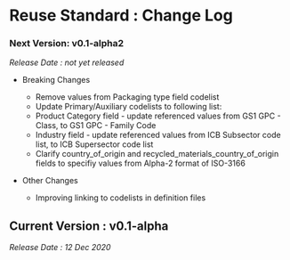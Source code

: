 # Reuse Standard : Change Log

### Next Version:  v0.1-alpha2
_Release Date : not yet released_

* Breaking Changes 
    * Remove values from Packaging type field codelist
    * Update Primary/Auxiliary codelists to following list:
    * Product Category field - update referenced values from GS1 GPC - Class, to GS1 GPC - Family Code
    * Industry field - update referenced values from ICB Subsector code list, to ICB Supersector code list
    * Clarify country_of_origin and recycled_materials_country_of_origin fields to specifiy values from Alpha-2 format of ISO-3166

* Other Changes
    * Improving linking to codelists in definition files


## Current Version : v0.1-alpha
_Release Date : 12 Dec 2020_

